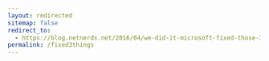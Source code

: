 ```yaml
---
layout: redirected
sitemap: false
redirect_to:
  - https://blog.netnerds.net/2016/04/we-did-it-microsoft-fixed-those-3-sqlps-issues-in-sql-server-2016/
permalink: /fixed3things
---
```

